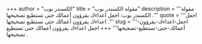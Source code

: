 +++
author = "الكسندر بوب"
title = "مقولة الكسندر بوب"
description = '''مقولة الكسندر بوب: اجعل اعداءك يقرؤون أعمالك حتى تستطيع تصحيحها .'''
quote = '''اجعل اعداءك يقرؤون أعمالك حتى تستطيع تصحيحها .'''
slug = '''اجعل-اعداءك-يقرؤون-أعمالك-حتى-تستطيع-تصحيحها'''
+++
اجعل اعداءك يقرؤون أعمالك حتى تستطيع تصحيحها .
